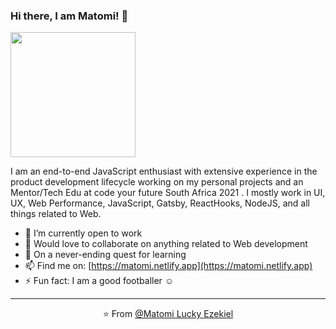 ### Hi there, I am Matomi! 👋

<img align="" src="https://media.giphy.com/media/jRf5fsn8G6YaogAWxn/giphy.gif" width="200" height="200"/>

I am an end-to-end JavaScript enthusiast with extensive experience in the product development lifecycle working on my personal projects and an Mentor/Tech Edu at code your future South Africa 2021 . I mostly work in UI, UX, Web Performance, JavaScript, Gatsby, ReactHooks, NodeJS, and all things related to Web.

- 🔭 I’m currently open to work
- 👯 Would love to collaborate on anything related to Web development
- 🌱 On a never-ending quest for learning
- 📫 Find me on: [https://matomi.netlify.app](https://matomi.netlify.app)
- ⚡️ Fun fact: I am a good footballer ☺

---

<p align="center">⭐️ From <a href="https://github.com/ezekiel444">@Matomi Lucky <span color="green"> Ezekiel</span></a></p>
